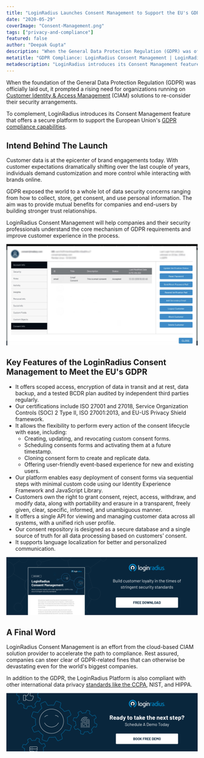 ```yaml
---
title: "LoginRadius Launches Consent Management to Support the EU's GDPR Compliance"
date: "2020-05-29"
coverImage: "Consent-Management.png"
tags: ["privacy-and-compliance"]
featured: false 
author: "Deepak Gupta"
description: "When the General Data Protection Regulation (GDPR) was officially laid out, it sparked an increasing need to re-consider their security arrangements for organisations running on Customer Identity & Access Management (CIAM) solutions."
metatitle: "GDPR Compliance: LoginRadius Consent Management | LoginRadius"
metadescription: "LoginRadius introduces its Consent Management feature, which provides a safe forum to support GDPR enforcement capabilities within the European Union."
---
```


When the foundation of the General Data Protection Regulation (GDPR) was officially laid out, it prompted a rising need for organizations running on [Customer Identity & Access Management](https://www.loginradius.com/blog/2019/06/customer-identity-and-access-management/) (CIAM) solutions to re-consider their security arrangements. 

To complement, LoginRadius introduces its Consent Management feature that offers a secure platform to support the European Union's [GDPR compliance capabilities](https://www.loginradius.com/gdpr-and-privacy/).

## Intend Behind The Launch

Customer data is at the epicenter of brand engagements today. With customer expectations dramatically shifting over the last couple of years, individuals demand customization and more control while interacting with brands online. 

GDPR exposed the world to a whole lot of data security concerns ranging from how to collect, store, get consent, and use personal information. The aim was to provide mutual benefits for companies and end-users by building stronger trust relationships.

LoginRadius Consent Management will help companies and their security professionals understand the core mechanism of GDPR requirements and improve customer experience in the process. 

![](LoginRadius-Dashboard-Consent-Management.jpg)

## Key Features of the LoginRadius Consent Management to Meet the EU's GDPR 

- It offers scoped access, encryption of data in transit and at rest, data backup, and a tested BCDR plan audited by independent third parties regularly. 
- Our certifications include ISO 27001 and 27018, Service Organization Controls (SOC) 2 Type II, ISO 27001:2013, and EU-US Privacy Shield framework. 
- It allows the flexibility to perform every action of the consent lifecycle with ease, including:
    - Creating, updating, and revocating custom consent forms. 
    - Scheduling consents forms and activating them at a future timestamp.
    - Cloning consent form to create and replicate data.
    - Offering user-friendly event-based experience for new and existing users.
- Our platform enables easy deployment of consent forms via sequential steps with minimal custom code using our Identity Experience Framework and JavaScript Library.
- Customers own the right to grant consent, reject, access, withdraw, and modify data, along with portability and erasure in a transparent, freely given, clear, specific, informed, and unambiguous manner. 
- It offers a single API for viewing and managing customer data across all systems, with a unified rich user profile. 
- Our consent repository is designed as a secure database and a single source of truth for all data processing based on customers’ consent.
- It supports language localization for better and personalized communication.

[![Loginraidus consent management datasheet](DS-Consent-Management-1024x310.png)](https://www.loginradius.com/resource/loginradius-consent-management/)

## A Final Word

LoginRadius Consent Management is an effort from the cloud-based CIAM solution provider to accelerate the path to compliance. Rest assured, companies can steer clear of GDPR-related fines that can otherwise be devastating even for the world's biggest companies. 

In addition to the GDPR, the LoginRadius Platform is also compliant with other international data privacy [standards like the CCPA](https://www.loginradius.com/blog/2020/03/how-loginradius-helps-enterprises-stay-ccpa-compliant-in-2020/), NIST, and HIPPA.

[![book-free-demo-loginradius](Book-Free-Demo-1024x310.png)](https://www.loginradius.com/book-a-demo/)
